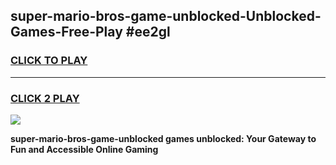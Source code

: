 
## super-mario-bros-game-unblocked-Unblocked-Games-Free-Play #ee2gl
<h3>
<a href="https://us.freeplayer.one?title=super-mario-bros-game-unblocked&ref=9M">CLICK TO PLAY</a></h3>
<hr>

<h3>
<a href="https://us.freeplayer.one?title=super-mario-bros-game-unblocked&ref=9M">CLICK 2 PLAY</a>
  
</h3>

<a href="https://us.freeplayer.one?title=super-mario-bros-game-unblocked&ref=9M"><img src="https://clearcache.store/games.png"></a>


**super-mario-bros-game-unblocked games unblocked: Your Gateway to Fun and Accessible Online Gaming**
